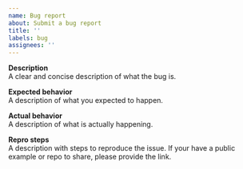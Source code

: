 ```yaml
---
name: Bug report
about: Submit a bug report
title: ''
labels: bug
assignees: ''
---
```


**Description**  
A clear and concise description of what the bug is.

**Expected behavior**  
A description of what you expected to happen.

**Actual behavior**  
A description of what is actually happening.

**Repro steps**  
A description with steps to reproduce the issue. If your have a public example or repo to share,
please provide the link.
